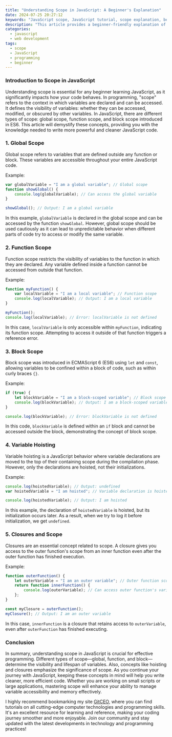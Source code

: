 ```yaml
---
title: "Understanding Scope in JavaScript: A Beginner's Explanation"
date: 2024-07-25 20:27:12
keywords: "JavaScript scope, JavaScript tutorial, scope explanation, beginners guide to JavaScript, JavaScript concepts"
description: "This article provides a beginner-friendly explanation of the concept of scope in JavaScript. Scope is a fundamental aspect of JavaScript that determines the accessibility of variables in different parts of your code. Understanding scope is crucial for writing efficient JavaScript programs. In this tutorial, we will explore what scope is, the different types of scope in JavaScript, such as global and local scope, and how block-level scope works with the introduction of ES6. We will also discuss the implications of scope for variable hoisting and closures, along with clear examples to help solidify your understanding. By the end of this guide, you will have a solid grasp of JavaScript scope and be ready to apply this knowledge to your coding projects."
categories:
  - javascript
  - web development
tags:
  - scope
  - JavaScript
  - programming
  - beginner
---
```


### Introduction to Scope in JavaScript

Understanding scope is essential for any beginner learning JavaScript, as it significantly impacts how your code behaves. In programming, "scope" refers to the context in which variables are declared and can be accessed. It defines the visibility of variables: whether they can be accessed, modified, or obscured by other variables. In JavaScript, there are different types of scope: global scope, function scope, and block scope introduced in ES6. This article will demystify these concepts, providing you with the knowledge needed to write more powerful and cleaner JavaScript code.

<!-- more -->

### 1. Global Scope

Global scope refers to variables that are defined outside any function or block. These variables are accessible throughout your entire JavaScript code. 

Example:

```javascript
var globalVariable = "I am a global variable"; // Global scope
function showGlobal() {
    console.log(globalVariable); // Can access the global variable
}

showGlobal(); // Output: I am a global variable
```
In this example, `globalVariable` is declared in the global scope and can be accessed by the function `showGlobal`. However, global scope should be used cautiously as it can lead to unpredictable behavior when different parts of code try to access or modify the same variable.

### 2. Function Scope

Function scope restricts the visibility of variables to the function in which they are declared. Any variable defined inside a function cannot be accessed from outside that function.

Example:

```javascript
function myFunction() {
    var localVariable = "I am a local variable"; // Function scope
    console.log(localVariable); // Output: I am a local variable
}

myFunction();
console.log(localVariable); // Error: localVariable is not defined
```

In this case, `localVariable` is only accessible within `myFunction`, indicating its function scope. Attempting to access it outside of that function triggers a reference error.

### 3. Block Scope

Block scope was introduced in ECMAScript 6 (ES6) using `let` and `const`, allowing variables to be confined within a block of code, such as within curly braces `{}`.

Example:

```javascript
if (true) {
    let blockVariable = "I am a block-scoped variable"; // Block scope
    console.log(blockVariable); // Output: I am a block-scoped variable
}

console.log(blockVariable); // Error: blockVariable is not defined
```

In this code, `blockVariable` is defined within an `if` block and cannot be accessed outside the block, demonstrating the concept of block scope.

### 4. Variable Hoisting

Variable hoisting is a JavaScript behavior where variable declarations are moved to the top of their containing scope during the compilation phase. However, only the declarations are hoisted, not their initializations.

Example:

```javascript
console.log(hoistedVariable); // Output: undefined
var hoistedVariable = "I am hoisted"; // Variable declaration is hoisted

console.log(hoistedVariable); // Output: I am hoisted
```

In this example, the declaration of `hoistedVariable` is hoisted, but its initialization occurs later. As a result, when we try to log it before initialization, we get `undefined`.

### 5. Closures and Scope

Closures are an essential concept related to scope. A closure gives you access to the outer function's scope from an inner function even after the outer function has finished execution.

Example:

```javascript
function outerFunction() {
    let outerVariable = "I am an outer variable"; // Outer function scope
    return function innerFunction() {
        console.log(outerVariable); // Can access outer function's variable
    };
}

const myClosure = outerFunction(); 
myClosure(); // Output: I am an outer variable
```

In this case, `innerFunction` is a closure that retains access to `outerVariable`, even after `outerFunction` has finished executing.

### Conclusion

In summary, understanding scope in JavaScript is crucial for effective programming. Different types of scope—global, function, and block—determine the visibility and lifespan of variables. Also, concepts like hoisting and closures emphasize the significance of scope. As you continue your journey with JavaScript, keeping these concepts in mind will help you write cleaner, more efficient code. Whether you are working on small scripts or large applications, mastering scope will enhance your ability to manage variable accessibility and memory effectively.

I highly recommend bookmarking my site [GitCEO](https://gitceo.com), where you can find tutorials on all cutting-edge computer technologies and programming skills. It's an excellent resource for learning and reference, making your coding journey smoother and more enjoyable. Join our community and stay updated with the latest developments in technology and programming practices!